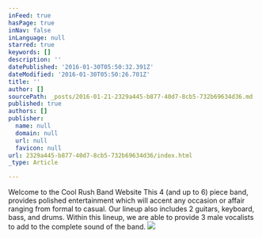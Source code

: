 ```yaml
---
inFeed: true
hasPage: true
inNav: false
inLanguage: null
starred: true
keywords: []
description: ''
datePublished: '2016-01-30T05:50:32.391Z'
dateModified: '2016-01-30T05:50:26.701Z'
title: ''
author: []
sourcePath: _posts/2016-01-21-2329a445-b877-40d7-8cb5-732b69634d36.md
published: true
authors: []
publisher:
  name: null
  domain: null
  url: null
  favicon: null
url: 2329a445-b877-40d7-8cb5-732b69634d36/index.html
_type: Article

---
```

Welcome to the Cool Rush Band Website
This 4 (and up to 6) piece band, provides polished entertainment which will accent any occasion or affair ranging from formal to casual. Our lineup also includes 2 guitars, keyboard, bass, and drums. Within this lineup, we are able to provide 3 male vocalists to add to the complete sound of the band. ![](https://the-grid-user-content.s3-us-west-2.amazonaws.com/fb4be716-1111-45f9-bc6b-3ece6b292a53.jpg)